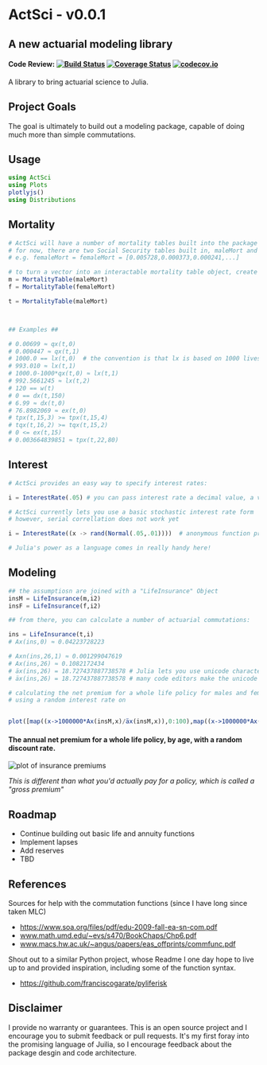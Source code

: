 # ActSci -  v0.0.1
## A new actuarial modeling library

#### Code Review: [![Build Status](https://travis-ci.org/alecloudenback/ActSci.jl.svg?branch=master)](https://travis-ci.org/alecloudenback/ActSci.jl) [![Coverage Status](https://coveralls.io/repos/github/alecloudenback/ActSci.jl/badge.svg?branch=master)](https://coveralls.io/github/alecloudenback/ActSci.jl?branch=master) [![codecov.io](http://codecov.io/github/alecloudenback/ActSci.jl/coverage.svg?branch=master)](http://codecov.io/github/alecloudenback/ActSci.jl?branch=master)

A library to bring actuarial science to Julia.

## Project Goals
The goal is ultimately to build out a modeling package, capable of doing much more than simple commutations.

## Usage



```julia
using ActSci
using Plots
plotlyjs()
using Distributions
```
## Mortality


```julia
# ActSci will have a number of mortality tables built into the package
# for now, there are two Social Security tables built in, maleMort and femaleMort
# e.g. femaleMort = femaleMort = [0.005728,0.000373,0.000241,...]

# to turn a vector into an interactable mortality table object, create a MortalityTable Object
m = MortalityTable(maleMort)
f = MortalityTable(femaleMort)

t = MortalityTable(maleMort)



## Examples ##

# 0.00699 ≈ qx(t,0)
# 0.000447 ≈ qx(t,1)
# 1000.0 == lx(t,0)  # the convention is that lx is based on 1000 lives
# 993.010 ≈ lx(t,1) 
# 1000.0-1000*qx(t,0) ≈ lx(t,1)
# 992.5661245 ≈ lx(t,2)
# 120 == w(t)
# 0 == dx(t,150)
# 6.99 ≈ dx(t,0)
# 76.8982069 ≈ ex(t,0)
# tpx(t,15,3) >= tpx(t,15,4)
# tqx(t,16,2) >= tqx(t,15,2)
# 0 <= ex(t,15)
# 0.003664839851 ≈ tpx(t,22,80)


```

## Interest


```julia
# ActSci provides an easy way to specify interest rates:

i = InterestRate(.05) # you can pass interest rate a decimal value, a vector, or a function that returns a value 

# ActSci currently lets you use a basic stochastic interest rate form
# however, serial correllation does not work yet

i = InterestRate((x -> rand(Normal(.05,.01))))  # anonymous function provides an easy way to add a stochastic interest rate

# Julia's power as a language comes in really handy here!
```

## Modeling


```julia
## the assumptiosn are joined with a "LifeInsurance" Object
insM = LifeInsurance(m,i2) 
insF = LifeInsurance(f,i2)

## from there, you can calculate a number of actuarial commutations:

ins = LifeInsurance(t,i)
# Ax(ins,0) ≈ 0.04223728223

# Axn(ins,26,1) ≈ 0.001299047619
# Ax(ins,26) ≈ 0.1082172434
# äx(ins,26) = 18.727437887738578 # Julia lets you use unicode characters, so you can use the a-dot-dot as the actual function
# äx(ins,26) = 18.727437887738578 # many code editors make the unicode characters really easy, but helper functions provide compatibility
```


```julia
# calculating the net premium for a whole life policy for males and females
# using a random interest rate on


plot([map((x->1000000*Ax(insM,x)/äx(insM,x)),0:100),map((x->1000000*Ax(insF,x)/äx(insF,x)),0:100)],xlabel="Age",ylabel="Yearly Cost",yscale = :log10)
```
#### The annual net premium for a whole life policy, by age, with a random discount rate. 

![plot of insurance premiums](http://i.imgur.com/0QcGgan.png)

*This is different than what you'd actually pay for a policy, which is called a "gross premium"*  



## Roadmap
- Continue building out basic life and annuity functions
- Implement lapses
- Add reserves
- TBD


## References
Sources for help with the commutation functions (since I have long since taken MLC)
- https://www.soa.org/files/pdf/edu-2009-fall-ea-sn-com.pdf
- www.math.umd.edu/~evs/s470/BookChaps/Chp6.pdf
- www.macs.hw.ac.uk/~angus/papers/eas_offprints/commfunc.pdf

Shout out to a similar Python project, whose Readme I one day hope to live up to and provided inspiration, including some of the function syntax.

 - https://github.com/franciscogarate/pyliferisk 

## Disclaimer
I provide no warranty or guarantees. This is an open source project and I encourage you to submit feedback or pull requests. It's my first foray into the promising language of Juilia, so I encourage feedback about the package desgin and code architecture.
